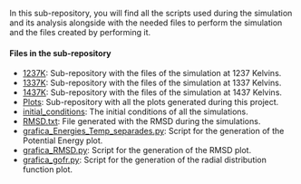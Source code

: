 In this sub-repository, you will find all the scripts used during the simulation and its analysis alongside with the needed files to perform the simulation and the files created by performing it.

#### Files in the sub-repository
- [1237K](1237K): Sub-repository with the files of the simulation at 1237 Kelvins.
- [1337K](1337K): Sub-repository with the files of the simulation at 1337 Kelvins.
- [1437K](1437K): Sub-repository with the files of the simulation at 1437 Kelvins.
- [Plots](Plots): Sub-repository with all the plots generated during this project.
- [initial_conditions](initial_conditions): The initial conditions of all the simulations.
- [RMSD.txt](RMSD.txt): File generated with the RMSD during the simulations.
- [grafica_Energies_Temp_separades.py](grafica_Energies_Temp_separades.py): Script for the generation of the Potential Energy plot.
- [grafica_RMSD.py](grafica_RMSD.py): Script for the generation of the RMSD plot.
- [grafica_gofr.py](grafica_gofr.py): Script for the generation of the radial distribution function plot.
